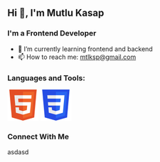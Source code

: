 ## Hi 👋, I'm Mutlu Kasap
### I'm a Frontend Developer
* 🌱 I’m currently learning frontend and backend
* 📫 How to reach me: mtlksp@gmail.com
### Languages and Tools:
![HTML5](https://raw.githubusercontent.com/mutluksap/mutluksap/f83040fa85d169e9e35eda2f7ee2bff872170662/icons/html5.svg) ![CSS3](https://raw.githubusercontent.com/mutluksap/mutluksap/bb519ed3482121351e1f4e869a6c0fe323f15b24/icons/css3.svg)
### Connect With Me
asdasd


<!--
**mutluksap/mutluksap** is a ✨ _special_ ✨ repository because its `README.md` (this file) appears on your GitHub profile.

Here are some ideas to get you started:

- 🔭 I’m currently working on ...
- 🌱 I’m currently learning ...
- 👯 I’m looking to collaborate on ...
- 🤔 I’m looking for help with ...
- 💬 Ask me about ...
- 📫 How to reach me: ...
- 😄 Pronouns: ...
- ⚡ Fun fact: ...
-->
